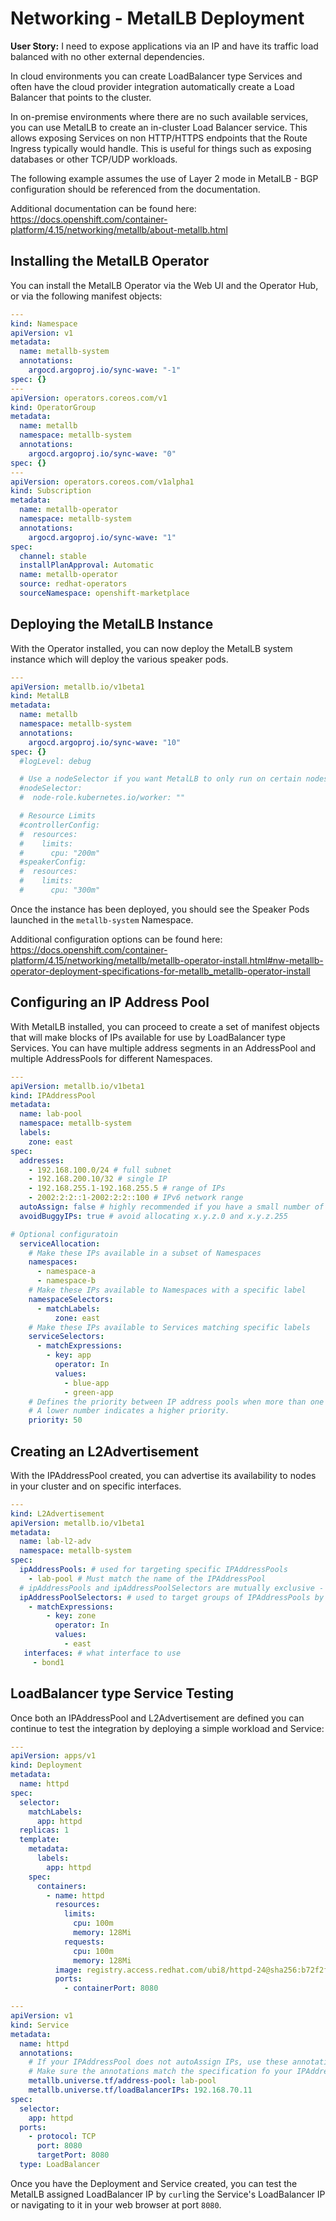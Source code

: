 # Networking - MetalLB Deployment

**User Story:** I need to expose applications via an IP and have its traffic load balanced with no other external dependencies.

In cloud environments you can create LoadBalancer type Services and often have the cloud provider integration automatically create a Load Balancer that points to the cluster.

In on-premise environments where there are no such available services, you can use MetalLB to create an in-cluster Load Balancer service.  This allows exposing Services on non HTTP/HTTPS endpoints that the Route Ingress typically would handle.  This is useful for things such as exposing databases or other TCP/UDP workloads.

The following example assumes the use of Layer 2 mode in MetalLB - BGP configuration should be referenced from the documentation.

Additional documentation can be found here: https://docs.openshift.com/container-platform/4.15/networking/metallb/about-metallb.html

## Installing the MetalLB Operator

You can install the MetalLB Operator via the Web UI and the Operator Hub, or via the following manifest objects:

```yaml
---
kind: Namespace
apiVersion: v1
metadata:
  name: metallb-system
  annotations:
    argocd.argoproj.io/sync-wave: "-1"
spec: {}
---
apiVersion: operators.coreos.com/v1
kind: OperatorGroup
metadata:
  name: metallb
  namespace: metallb-system
  annotations:
    argocd.argoproj.io/sync-wave: "0"
spec: {}
---
apiVersion: operators.coreos.com/v1alpha1
kind: Subscription
metadata:
  name: metallb-operator
  namespace: metallb-system
  annotations:
    argocd.argoproj.io/sync-wave: "1"
spec:
  channel: stable
  installPlanApproval: Automatic
  name: metallb-operator
  source: redhat-operators
  sourceNamespace: openshift-marketplace
```

## Deploying the MetalLB Instance

With the Operator installed, you can now deploy the MetalLB system instance which will deploy the various speaker pods.

```yaml
---
apiVersion: metallb.io/v1beta1
kind: MetalLB
metadata:
  name: metallb
  namespace: metallb-system
  annotations:
    argocd.argoproj.io/sync-wave: "10"
spec: {}
  #logLevel: debug

  # Use a nodeSelector if you want MetalLB to only run on certain nodes
  #nodeSelector:
  #  node-role.kubernetes.io/worker: ""

  # Resource Limits
  #controllerConfig:
  #  resources:
  #    limits:
  #      cpu: "200m"
  #speakerConfig:
  #  resources:
  #    limits:
  #      cpu: "300m"
```

Once the instance has been deployed, you should see the Speaker Pods launched in the `metallb-system` Namespace.

Additional configuration options can be found here: https://docs.openshift.com/container-platform/4.15/networking/metallb/metallb-operator-install.html#nw-metallb-operator-deployment-specifications-for-metallb_metallb-operator-install

## Configuring an IP Address Pool

With MetalLB installed, you can proceed to create a set of manifest objects that will make blocks of IPs available for use by LoadBalancer type Services.  You can have multiple address segments in an AddressPool and multiple AddressPools for different Namespaces.

```yaml
---
apiVersion: metallb.io/v1beta1
kind: IPAddressPool
metadata:
  name: lab-pool
  namespace: metallb-system
  labels:
    zone: east
spec:
  addresses:
    - 192.168.100.0/24 # full subnet
    - 192.168.200.10/32 # single IP
    - 192.168.255.1-192.168.255.5 # range of IPs
    - 2002:2:2::1-2002:2:2::100 # IPv6 network range
  autoAssign: false # highly recommended if you have a small number of IPs or want to manage assignments
  avoidBuggyIPs: true # avoid allocating x.y.z.0 and x.y.z.255

# Optional configuratoin
  serviceAllocation:
    # Make these IPs available in a subset of Namespaces
    namespaces:
      - namespace-a
      - namespace-b
    # Make these IPs available to Namespaces with a specific label
    namespaceSelectors: 
      - matchLabels:
          zone: east
    # Make these IPs available to Services matching specific labels
    serviceSelectors: 
      - matchExpressions:
        - key: app
          operator: In
          values:
            - blue-app
            - green-app
    # Defines the priority between IP address pools when more than one IP address pool matches a service or namespace.
    # A lower number indicates a higher priority.
    priority: 50
```

## Creating an L2Advertisement

With the IPAddressPool created, you can advertise its availability to nodes in your cluster and on specific interfaces.

```yaml
---
kind: L2Advertisement
apiVersion: metallb.io/v1beta1
metadata:
  name: lab-l2-adv
  namespace: metallb-system
spec:
  ipAddressPools: # used for targeting specific IPAddressPools
    - lab-pool # Must match the name of the IPAddressPool
  # ipAddressPools and ipAddressPoolSelectors are mutually exclusive - use one or the other
  ipAddressPoolSelectors: # used to target groups of IPAddressPools by labels
    - matchExpressions:
        - key: zone
          operator: In
          values:
            - east
   interfaces: # what interface to use
     - bond1
```

## LoadBalancer type Service Testing

Once both an IPAddressPool and L2Advertisement are defined you can continue to test the integration by deploying a simple workload and Service:

```yaml
---
apiVersion: apps/v1
kind: Deployment
metadata:
  name: httpd
spec:
  selector:
    matchLabels:
      app: httpd
  replicas: 1
  template:
    metadata:
      labels:
        app: httpd
    spec:
      containers:
        - name: httpd
          resources:
            limits:
              cpu: 100m
              memory: 128Mi
            requests:
              cpu: 100m
              memory: 128Mi
          image: registry.access.redhat.com/ubi8/httpd-24@sha256:b72f2fd69dbc32d273bebb2da30734c9bc8d9acfd210200e9ad5e69d8b089372
          ports:
            - containerPort: 8080
```

```yaml
---
apiVersion: v1
kind: Service
metadata:
  name: httpd
  annotations:
    # If your IPAddressPool does not autoAssign IPs, use these annotations
    # Make sure the annotations match the specification fo your IPAddressPool
    metallb.universe.tf/address-pool: lab-pool
    metallb.universe.tf/loadBalancerIPs: 192.168.70.11
spec:
  selector:
    app: httpd
  ports:
    - protocol: TCP
      port: 8080
      targetPort: 8080
  type: LoadBalancer
```

Once you have the Deployment and Service created, you can test the MetalLB assigned LoadBalancer IP by `curl`ing the Service's LoadBalancer IP or navigating to it in your web browser at port `8080`.
